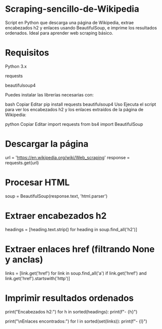 # Scraping-sencillo-de-Wikipedia
Script en Python que descarga una página de Wikipedia, extrae encabezados h2 y enlaces usando BeautifulSoup, e imprime los resultados ordenados. Ideal para aprender web scraping básico.
# Requisitos
Python 3.x

requests

beautifulsoup4

Puedes instalar las librerías necesarias con:

bash
Copiar
Editar
pip install requests beautifulsoup4
Uso
Ejecuta el script para ver los encabezados h2 y los enlaces extraídos de la página de Wikipedia:

python
Copiar
Editar
import requests
from bs4 import BeautifulSoup

# Descargar la página
url = 'https://en.wikipedia.org/wiki/Web_scraping'
response = requests.get(url)

# Procesar HTML
soup = BeautifulSoup(response.text, 'html.parser')

# Extraer encabezados h2
headings = [heading.text.strip() for heading in soup.find_all('h2')]

# Extraer enlaces href (filtrando None y anclas)
links = [link.get('href') for link in soup.find_all('a') if link.get('href') and link.get('href').startswith('http')]

# Imprimir resultados ordenados
print("Encabezados h2:")
for h in sorted(headings):
    print(f"- {h}")

print("\nEnlaces encontrados:")
for l in sorted(set(links)):
    print(f"- {l}")
